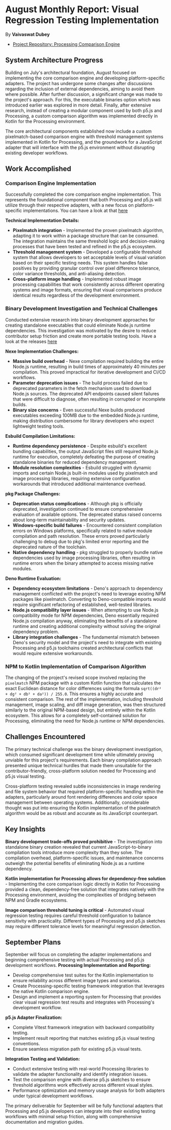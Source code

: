 # August Monthly Report: Visual Regression Testing Implementation
By **Vaivaswat Dubey**
- [Project Repository: Processing Comparison Engine](https://github.com/Vaivaswat2244/visual-regression-engine/)

## System Architecture Progress

Building on July's architectural foundation, August focused on implementing the core comparison engine and developing platform-specific adapters. The project has undergone some changes after discussions regarding the inclusion of external dependencies, aiming to avoid them where possible. After further discussion, a significant change was made to the project's approach. For this, the executable binaries option which was introduced earlier was explored in more detail. Finally, after extensive research, instead of creating a modular component used by both p5.js and Processing, a custom comparison algorithm was implemented directly in Kotlin for the Processing environment.

The core architectural components established now include a custom pixelmatch-based comparison engine with threshold management systems implemented in Kotlin for Processing, and the groundwork for a JavaScript adapter that will interface with the p5.js environment without disrupting existing developer workflows.

## Work Accomplished

### Comparison Engine Implementation
Successfully completed the core comparison engine implementation. This represents the foundational component that both Processing and p5.js will utilize through their respective adapters, with a new focus on platform-specific implementations. You can have a look at that [here](https://www.npmjs.com/package/visual-regression-engine)

**Technical Implementation Details:**
*   **Pixelmatch integration** - Implemented the proven pixelmatch algorithm, adapting it to work within a package structure that can be consumed. The integration maintains the same threshold logic and decision-making processes that have been tested and refined in the p5.js ecosystem.
*   **Threshold management system** - Developed a configurable threshold system that allows developers to set acceptable levels of visual variation based on their specific testing needs. This system handles false positives by providing granular control over pixel difference tolerance, color variance thresholds, and anti-aliasing detection.
*   **Cross-platform image handling** - Implemented robust image processing capabilities that work consistently across different operating systems and image formats, ensuring that visual comparisons produce identical results regardless of the development environment.

### Binary Development Investigation and Technical Challenges
Conducted extensive research into binary development approaches for creating standalone executables that could eliminate Node.js runtime dependencies. This investigation was motivated by the desire to reduce contributor setup friction and create more portable testing tools. Have a look at the releases [here](https://github.com/Vaivaswat2244/visual-regression-engine/actions)

**Nexe Implementation Challenges:**
*   **Massive build overhead** - Nexe compilation required building the entire Node.js runtime, resulting in build times of approximately 40 minutes per compilation. This proved impractical for iterative development and CI/CD workflows.
*   **Parameter deprecation issues** - The build process failed due to deprecated parameters in the fetch mechanism used to download Node.js sources. The deprecated API endpoints caused silent failures that were difficult to diagnose, often resulting in corrupted or incomplete builds.
*   **Binary size concerns** - Even successful Nexe builds produced executables exceeding 100MB due to the embedded Node.js runtime, making distribution cumbersome for library developers who expect lightweight testing tools.

**Esbuild Compilation Limitations:**
*   **Runtime dependency persistence** - Despite esbuild's excellent bundling capabilities, the output JavaScript files still required Node.js runtime for execution, completely defeating the purpose of creating standalone binaries for reduced dependency management.
*   **Module resolution complexities** - Esbuild struggled with dynamic imports and certain Node.js built-in modules used by pixelmatch and image processing libraries, requiring extensive configuration workarounds that introduced additional maintenance overhead.

**pkg Package Challenges:**
*   **Deprecation status complications** - Although pkg is officially deprecated, investigation continued to ensure comprehensive evaluation of available options. The deprecated status raised concerns about long-term maintainability and security updates.
*   **Windows-specific build failures** - Encountered consistent compilation errors on Windows platforms, specifically related to native module compilation and path resolution. These errors proved particularly challenging to debug due to pkg's limited error reporting and the deprecated nature of the toolchain.
*   **Native dependency handling** - pkg struggled to properly bundle native dependencies used by image processing libraries, often resulting in runtime errors when the binary attempted to access missing native modules.

**Deno Runtime Evaluation:**
*   **Dependency ecosystem limitations** - Deno's approach to dependency management conflicted with the project's need to leverage existing NPM packages like pixelmatch. Converting to Deno-compatible imports would require significant refactoring of established, well-tested libraries.
*   **Node.js compatibility layer issues** - When attempting to use Node.js compatibility mode for NPM dependencies, Deno essentially required Node.js compilation anyway, eliminating the benefits of a standalone runtime and creating additional complexity without solving the original dependency problem.
*   **Library integration challenges** - The fundamental mismatch between Deno's security model and the project's need to integrate with existing Processing and p5.js toolchains created architectural conflicts that would require extensive workarounds.

### NPM to Kotlin Implementation of Comparison Algorithm

The changing of the project's revised scope involved replacing the `pixelmatch` NPM package with a custom Kotlin function that calculates the exact Euclidean distance for color differences using the formula `sqrt((dr² + dg² + db² + da²)) / 255.0`. This ensures a highly accurate and consistent comparison. The rest of the implementation, including threshold management, image scaling, and diff image generation, was then structured similarly to the original NPM-based design, but entirely within the Kotlin ecosystem. This allows for a completely self-contained solution for Processing, eliminating the need for Node.js runtime or NPM dependencies.

## Challenges Encountered

The primary technical challenge was the binary development investigation, which consumed significant development time while ultimately proving unviable for this project's requirements. Each binary compilation approach presented unique technical hurdles that made them unsuitable for the contributor-friendly, cross-platform solution needed for Processing and p5.js visual testing.

Cross-platform testing revealed subtle inconsistencies in image rendering and file system behavior that required platform-specific handling within the adapters, particularly around font rendering differences and color space management between operating systems. Additionally, considerable thought was put into ensuring the Kotlin implementation of the pixelmatch algorithm would be as robust and accurate as its JavaScript counterpart.

## Key Insights

**Binary development trade-offs proved prohibitive** - The investigation into standalone binary creation revealed that current JavaScript-to-binary compilation tools introduce more complexity than they solve. The compilation overhead, platform-specific issues, and maintenance concerns outweigh the potential benefits of eliminating Node.js as a runtime dependency.

**Kotlin implementation for Processing allows for dependency-free solution** - Implementing the core comparison logic directly in Kotlin for Processing provided a clean, dependency-free solution that integrates natively with the Processing environment, avoiding the complexities of bridging between NPM and Gradle ecosystems.

**Image comparison threshold tuning is critical** - Automated visual regression testing requires careful threshold configuration to balance sensitivity with practicality. Different types of Processing and p5.js sketches may require different tolerance levels for meaningful regression detection.

## September Plans

September will focus on completing the adapter implementations and beginning comprehensive testing with actual Processing and p5.js development workflows. 
**Processing Implementation and Reporting:**
*   Develop comprehensive test suites for the Kotlin implementation to ensure reliability across different image types and scenarios.
*   Create Processing-specific testing framework integration that leverages the native Kotlin comparison engine.
*   Design and implement a reporting system for Processing that provides clear visual regression test results and integrates with Processing's development workflow.

**p5.js Adapter Finalization:**
*   Complete Vitest framework integration with backward compatibility testing.
*   Implement result reporting that matches existing p5.js visual testing conventions.
*   Ensure seamless migration path for existing p5.js visual tests.

**Integration Testing and Validation:**
*   Conduct extensive testing with real-world Processing libraries to validate the adapter functionality and identify integration issues.
*   Test the comparison engine with diverse p5.js sketches to ensure threshold algorithms work effectively across different visual styles.
*   Performance optimization and memory usage analysis for both adapters under typical development workflows.

The primary deliverable for September will be fully functional adapters that Processing and p5.js developers can integrate into their existing testing workflows with minimal setup friction, along with comprehensive documentation and migration guides.